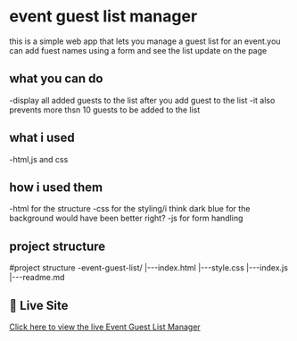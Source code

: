 # event guest list manager
this is a simple web app that lets you manage a guest list for an event.you can add fuest names using a form and see the list update on the page

## what you can do
-display all added guests to the list after you add guest to the list
-it also prevents more thsn 10 guests to be added to the list

## what i used 
-html,js and css

## how i used them
-html for the structure
-css for the styling/i think dark blue for the background would have been better right?
-js for form handling

## project structure
#project structure
-event-guest-list/
|---index.html
|---style.css
|---index.js
|---readme.md

## 🔗 Live Site

[Click here to view the live Event Guest List Manager](https://khalidiin12.github.io/event-guest-list/)


